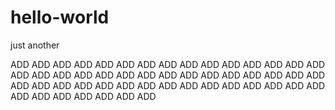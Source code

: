# hello-world
just another

ADD ADD ADD ADD ADD ADD ADD ADD ADD ADD ADD ADD ADD ADD ADD ADD ADD ADD ADD ADD ADD ADD ADD ADD ADD ADD ADD ADD ADD ADD ADD ADD ADD ADD ADD ADD ADD ADD ADD ADD ADD ADD ADD ADD ADD ADD ADD ADD ADD ADD ADD ADD  

